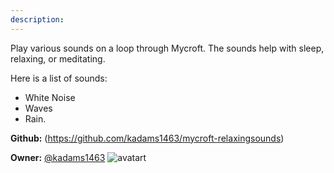 ```yaml
---
description: 
---
```

Play various sounds on a loop through Mycroft. The sounds help with sleep, relaxing, or meditating.

Here is a list of sounds:

* White Noise
* Waves
* Rain.

**Github:** (https://github.com/kadams1463/mycroft-relaxingsounds)

**Owner:** [@kadams1463](https://github.com/kadams1463) ![avatart](https://avatars3.githubusercontent.com/u/44598379?v=4)

